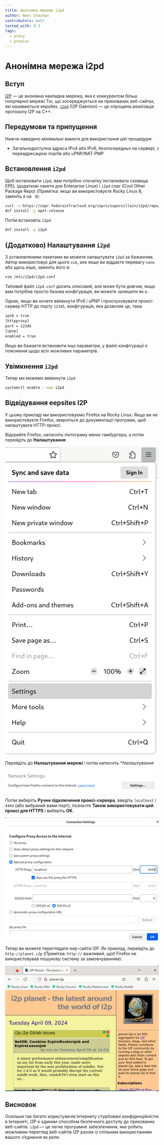```yaml
---
title: Анонімна мережа i2pd
author: Neel Chauhan
contributors: null
tested_with: 9.3
tags:
  - proxy
  - proxies
---
```


# Анонімна мережа i2pd

## Вступ

[I2P](https://geti2p.net/en/) — це анонімна накладна мережа, яка є конкурентом більш популярної мережі Tor, що зосереджується на прихованих веб-сайтах, які називаються eepsites. [`i2pd`](https://i2pd.website/) (I2P Daemon) — це спрощена реалізація протоколу I2P на C++.

## Передумови та припущення

Нижче наведено мінімальні вимоги для використання цієї процедури:

- Загальнодоступна адреса IPv4 або IPv6, безпосередньо на сервері, з переадресацією портів або uPNP/NAT-PMP

## Встановлення `i2pd`

Щоб інсталювати `i2pd`, вам потрібно спочатку інсталювати сховища EPEL (додаткові пакети для Enterprise Linux) і `i2pd` copr (Cool Other Package Repo) (Примітка: якщо ви використовуєте Rocky Linux 8, замініть `8` на ` 9`):

```bash
curl -s https://copr.fedorainfracloud.org/coprs/supervillain/i2pd/repo/epel-9/supervillain-i2pd-epel-9.repo -o /etc/yum.repos.d/i2pd-epel-9.repo
dnf install -y epel-release
```

Потім встановіть `i2pd`:

```bash
dnf install -y i2pd
```

## (Додатково) Налаштування `i2pd`

З установленими пакетами ви можете налаштувати `i2pd` за бажанням. Автор використовує для цього `vim`, але якщо ви віддаєте перевагу `nano` або щось інше, замініть його в:

```bash
vim /etc/i2pd/i2pd.conf
```

Типовий файл `i2pd.conf` досить описовий, але може бути довгим, якщо вам потрібна просто базова конфігурація, ви можете залишити як є.

Однак, якщо ви хочете ввімкнути IPv6 і uPNP і прослуховувати проксі-сервер HTTP до порту `12345`, конфігурація, яка дозволяє це, така:

```bash
ipv6 = true
[httpproxy]
port = 12345
[upnp]
enabled = true
```

Якщо ви бажаєте встановити інші параметри, у файлі конфігурації є пояснення щодо всіх можливих параметрів.

## Увімкнення `i2pd`

Тепер ми можемо ввімкнути `i2pd`

```bash
systemctl enable --now i2pd
```

## Відвідування eepsites I2P

У цьому прикладі ми використовуємо Firefox на Rocky Linux. Якщо ви не використовуєте Firefox, зверніться до документації програми, щоб налаштувати HTTP-проксі.

Відкрийте Firefox, натисніть піктограму меню гамбургера, а потім перейдіть до **Налаштування**:

![Firefox menu dropdown](../images/i2p_proxy_ff_1.png)

Перейдіть до **Налаштування мережі** і потім натисніть \*_Налаштування_

![Firefox Network Settings section](../images/i2p_proxy_ff_2.png)

Потім виберіть **Ручне підключення проксі-сервера**, введіть `localhost` і `4444` (або вибраний вами порт), позначте **Також використовувати цей проксі для HTTPS** і виберіть **OK**.

![Firefox Connection Settings dialog](../images/i2p_proxy_ff_3.png)

Тепер ви можете переглядати eep-сайти I2P. Як приклад, перейдіть до `http://planet.i2p` (Примітка: `http://` важливий, щоб Firefox не використовував пошукову систему за замовчуванням):

![Firefox viewing planet.i2p](../images/i2p_proxy_ff_4.png)

## Висновок

Оскільки так багато користувачів Інтернету стурбовані конфіденційністю в Інтернеті, I2P є єдиним способом безпечного доступу до прихованих веб-сайтів. `i2pd` — це легке програмне забезпечення, яке робить можливим перегляд веб-сайтів I2P разом із спільним використанням вашого з’єднання як реле.
